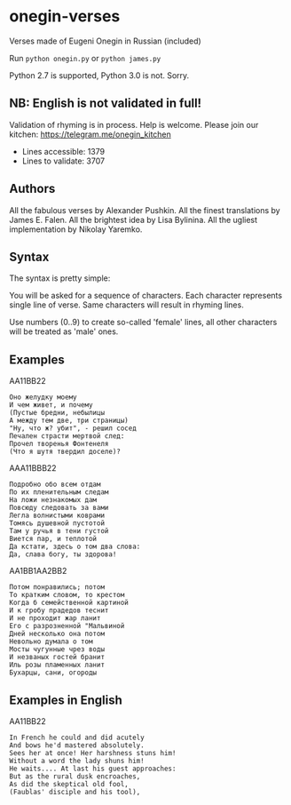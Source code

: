 # onegin-verses
Verses made of Eugeni Onegin in Russian (included)

Run `python onegin.py` or `python james.py`

Python 2.7 is supported, Python 3.0 is not. Sorry.

## NB: English is not validated in full!

Validation of rhyming is in process. Help is welcome.
Please join our kitchen: https://telegram.me/onegin_kitchen

* Lines accessible: 1379
* Lines to validate: 3707


## Authors
All the fabulous verses by Alexander Pushkin.
All the finest translations by James E. Falen.
All the brightest idea by Lisa Bylinina.
All the ugliest implementation by Nikolay Yaremko.


## Syntax
The syntax is pretty simple:

You will be asked for a sequence of characters. Each character represents single line of verse. Same characters will result in rhyming lines.

Use numbers (0..9) to create so-called 'female' lines, all other characters will be treated as 'male' ones.

## Examples

AA11BB22

    Оно желудку моему
    И чем живет, и почему
    (Пустые бредни, небылицы
    А между тем две, три страницы)
    "Ну, что ж? убит", - решил сосед
    Печален страсти мертвой след:
    Прочел творенья Фонтенеля
    (Что я шутя твердил доселе)?


AAA11BBB22

    Подробно обо всем отдам
    По их пленительным следам
    На ложи незнакомых дам
    Повсюду следовать за вами
    Легла волнистыми коврами
    Томясь душевной пустотой
    Там у ручья в тени густой
    Виется пар, и теплотой
    Да кстати, здесь о том два слова:
    Да, слава богу, ты здорова!

AA1BB1AA2BB2

    Потом понравились; потом
    То кратким словом, то крестом
    Когда б семейственной картиной
    И к гробу прадедов теснит
    И не проходит жар ланит
    Его с разрозненной "Мальвиной
    Дней несколько она потом
    Невольно думала о том
    Мосты чугунные чрез воды
    И незваных гостей бранит
    Иль розы пламенных ланит
    Бухарцы, сани, огороды

## Examples in English

AA11BB22

    In French he could and did acutely
    And bows he'd mastered absolutely.
    Sees her at once! Her harshness stuns him!
    Without a word the lady shuns him!
    He waits.... At last his guest approaches:
    But as the rural dusk encroaches,
    As did the skeptical old fool,
    (Faublas' disciple and his tool),
